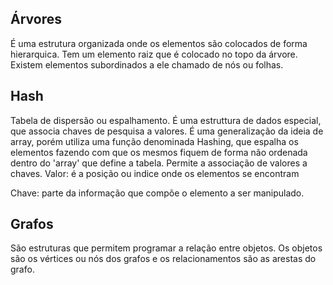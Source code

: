 ## Árvores

É uma estrutura organizada onde os elementos são colocados de forma hierarquica. 
Tem um elemento raiz que é colocado no topo da árvore. Existem elementos subordinados a ele chamado de nós ou folhas.

## Hash

Tabela de dispersão ou espalhamento. É uma estruttura de dados especial, que associa chaves de pesquisa a valores.
É uma generalização da ideia de array, porém utiliza uma função denominada Hashing, que espalha os elementos fazendo com que os mesmos fiquem de forma não ordenada dentro do 'array' que define a tabela.
Permite a associação de valores a chaves.
Valor: é a posição  ou indice onde os elementos se encontram

Chave: parte da informação que compõe o elemento a ser manipulado.

## Grafos

São estruturas que permitem programar a relação entre objetos. 
Os objetos são os vértices ou nós dos grafos e os relacionamentos são as arestas do grafo.
